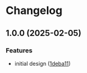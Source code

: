 # Changelog

## 1.0.0 (2025-02-05)


### Features

* initial design ([1deba11](https://github.com/FelizCoder/crewstand.hat/commit/1deba11efad4ecdd8dbeb2b8a1ba4530150f91dc))
